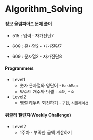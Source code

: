 # Algorithm_Solving
#### 정보 올림피아드 문제 풀이

- 515 : 입력 - 자가진단7

- 608 : 문자열2 - 자가진단7
- 609 : 문자열2 - 자가진단8



#### Programmers

- Level1 
  -  숫자 문자열와 영단어 - `HashMap`
  -  약수의 개수와 덧셈 - `수학`, `소수`
- Level2
  - ﻿행렬 테두리 회전하기 - `구현`, `시뮬레이션`



#### 위클리 챌린지(Weekly Challenge)

- Level2
  - 1주차 - 부족한 금액 계산하기
